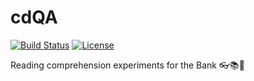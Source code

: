 # cdQA

[![Build Status](https://travis-ci.com/fmikaelian/cdqa.svg?token=Vzy9RRKRZ41ynd9q2BRX&branch=develop)](https://travis-ci.com/fmikaelian/cdqa) [![License](
https://img.shields.io/badge/License-MIT-yellow.svg)](https://choosealicense.com/licenses/mit/)

Reading comprehension experiments for the Bank 👓📚🏦
